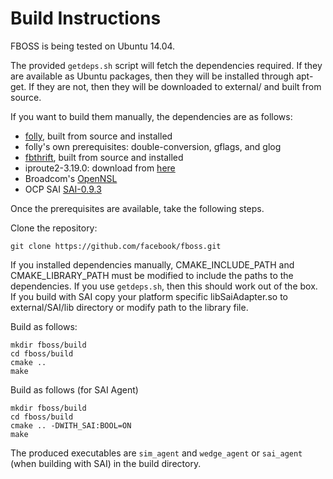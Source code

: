 # Build Instructions

FBOSS is being tested on Ubuntu 14.04.

The provided `getdeps.sh` script will fetch the dependencies required. If they are
available as Ubuntu packages, then they will be installed through apt-get. If they
are not, then they will be downloaded to external/ and built from source.

If you want to build them manually, the dependencies are as follows:

* [folly](https://github.com/facebook/folly), built from source and installed
* folly's own prerequisites: double-conversion, gflags, and glog
* [fbthrift](https://github.com/facebook/fbthrift), built from source and
  installed
* iproute2-3.19.0: download from
  [here](https://www.kernel.org/pub/linux/utils/net/iproute2/iproute2-3.19.0.tar.xz)
* Broadcom's [OpenNSL](https://github.com/Broadcom-Switch/OpenNSL)
* OCP SAI [SAI-0.9.3](https://github.com/opencomputeproject/SAI/tree/v0.9.3.0)

Once the prerequisites are available, take the following steps. 

Clone the repository:

```
git clone https://github.com/facebook/fboss.git
```
 
If you installed dependencies manually, CMAKE_INCLUDE_PATH and
CMAKE_LIBRARY_PATH must be modified to include the paths to the dependencies.
If you use `getdeps.sh`, then this should work out of the box. If you build with 
SAI copy your platform specific libSaiAdapter.so to external/SAI/lib directory 
or modify path to the library file.

Build as follows:

```
mkdir fboss/build
cd fboss/build
cmake ..
make
```

Build as follows (for SAI Agent)
```
mkdir fboss/build
cd fboss/build
cmake .. -DWITH_SAI:BOOL=ON
make
```

The produced executables are `sim_agent` and `wedge_agent` or `sai_agent` (when
building with SAI) in the build directory.
